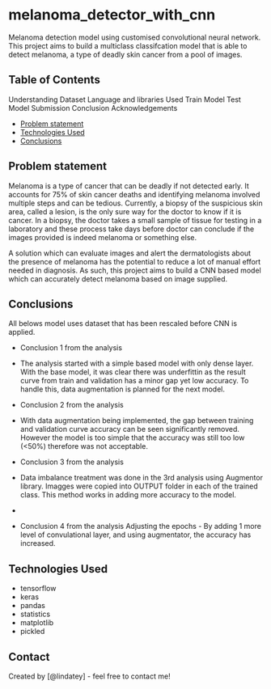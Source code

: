 # melanoma_detector_with_cnn
Melanoma detection model using customised convolutional neural network.
This project aims to build a multiclass classifcation model that is able to detect melanoma, a type of deadly skin cancer from a pool of images. 

## Table of Contents
Understanding Dataset
Language and libraries Used
Train Model
Test Model
Submission
Conclusion
Acknowledgements
* [Problem statement](#problem-statement)
* [Technologies Used](#technologies-used)
* [Conclusions](#conclusions)

<!-- You can include any other section that is pertinent to your problem -->

## Problem statement
Melanoma is a type of cancer that can be deadly if not detected early. It accounts for 75% of skin cancer deaths and identifying melanoma involved multiple steps and can be tedious. Currently, a biopsy of the suspicious skin area, called a lesion, is the only sure way for the doctor to know if it is cancer. In a biopsy, the doctor takes a small sample of tissue for testing in a laboratory and these process 
take days before doctor can conclude if the images provided is indeed melanoma or something else.

A solution which can evaluate images and alert the dermatologists about the presence of melanoma has the potential to reduce a lot of manual effort needed in diagnosis. As such, this project aims to build a CNN based model which can accurately detect melanoma based on image supplied.

## Conclusions
All belows model uses dataset that has been rescaled before CNN is applied.

- Conclusion 1 from the analysis
- The analysis started with a simple based model with only dense layer. With the base model, it was clear there was underfittin as the result curve from train and validation has a minor gap yet low accuracy. To handle this, data augmentation is planned for the next model.
  
- Conclusion 2 from the analysis
- With data augmentation being implemented, the gap between training and validation curve accuracy can be seen significantly removed. However the model is too simple that the accuracy was still too low (<50%) therefore was not acceptable.
  
- Conclusion 3 from the analysis
- Data imbalance treatment was done in the 3rd analysis using Augmentor library. Imagges were copied into OUTPUT folder in each of the trained class. This method works in adding more accuracy to the model.
- 
- Conclusion 4 from the analysis
  Adjusting the epochs - By adding 1 more level of convulational layer, and using augmentator, the accuracy has increased.

## Technologies Used
- tensorflow
- keras
- pandas
- statistics
- matplotlib
- pickled

<!-- As the libraries versions keep on changing, it is recommended to mention the version of library used in this project -->

## Contact
Created by [@lindatey] - feel free to contact me!

